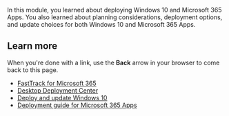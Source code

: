 In this module, you learned about deploying Windows 10 and Microsoft 365 Apps. You also learned about planning considerations, deployment options, and update choices for both Windows 10 and Microsoft 365 Apps.

## Learn more

When you're done with a link, use the **Back** arrow in your browser to come back to this page.

- [FastTrack for Microsoft 365](https://www.microsoft.com/fasttrack/microsoft-365)
- [Desktop Deployment Center](https://docs.microsoft.com/microsoft-365/enterprise/desktop-deployment-center-home)
- [Deploy and update Windows 10](https://docs.microsoft.com/windows/deployment/)
- [Deployment guide for Microsoft 365 Apps](https://docs.microsoft.com/deployoffice/deployment-guide-microsoft-365-apps)